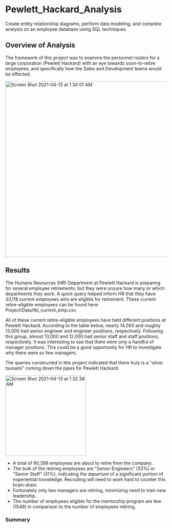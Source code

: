 # Pewlett_Hackard_Analysis #
Create entity relationship diagrams, perform data modeling, and complete analysis on an employee database using SQL techniques.

## Overview of Analysis
The framework of this project was to examine the personnel rosters for a large corporation (Pewlett Hackard) with an eye towards soon-to-retire employees, and specifically how the Sales and Development teams would be effected.

<img width="548" alt="Screen Shot 2021-04-13 at 1 30 01 AM" src="https://user-images.githubusercontent.com/77812423/114501337-cdfbf100-9bf7-11eb-8934-41fc344cd1be.png">


## Results ##
The Humans Resources (HR) Department at Pewlett Hackard is preparing for several employee retirements, but they were unsure how many or which departments they work. A quick query helped inform HR that they have 33,118 current employees who are eligible for retirement. These current retire-eligible employees can be found here: Project/Data/tbl_current_emp.csv.

All of these current retire-eligible employees have held different positions at Pewlett Hackard. According to the table below, nearly 14,000 and roughly 13,000 had senior engineer and engineer positions, respectively. Following this group, almost 13,000 and 12,000 had senior staff and staff positions, respectively. It was interesting to see that there were only a handful of manager positions. This could be a good opportunity for HR to investigate why there were so few managers.

The queries constructed in this project indicated that there truly is a "silver tsunami" coming down the pipes for Pewlett Hackard.

<img width="251" alt="Screen Shot 2021-04-13 at 1 32 38 AM" src="https://user-images.githubusercontent.com/77812423/114501522-259a5c80-9bf8-11eb-832b-058e721ade8e.png">

- A total of 90,398 employees are about to retire from the company.
- The bulk of the retiring employees are "Senior Engineers" (33%) or "Senior Staff" (31%), indicating the departure of a significant portion of experiential knowledge. Recruiting will need to work hard to counter this brain-drain.
- Fortunately only two managers are retiring, minimizing need to train new leadership.
- The number of employees eligible for the mentorship program are few (1549) in comparison to the number of employees retiring.

### Summary ###

